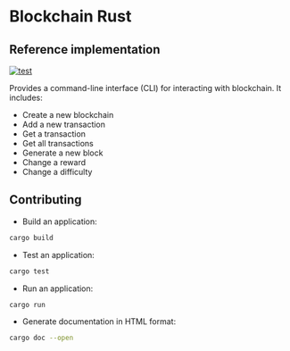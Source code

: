 # Blockchain Rust

## Reference implementation

[![test](https://github.com/slavik-pastushenko/blockchain-rust/actions/workflows/test.yml/badge.svg)](https://github.com/slavik-pastushenko/blockchain-rust/actions/workflows/test.yml)

Provides a command-line interface (CLI) for interacting with blockchain. It includes:

- Create a new blockchain
- Add a new transaction
- Get a transaction
- Get all transactions
- Generate a new block
- Change a reward
- Change a difficulty

## Contributing

- Build an application:

```bash
cargo build
```

- Test an application:

```bash
cargo test
```

- Run an application:

```bash
cargo run
```

- Generate documentation in HTML format:

```bash
cargo doc --open
```
